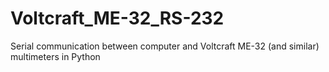 # Voltcraft_ME-32_RS-232
Serial communication between computer and Voltcraft ME-32 (and similar) multimeters in Python
